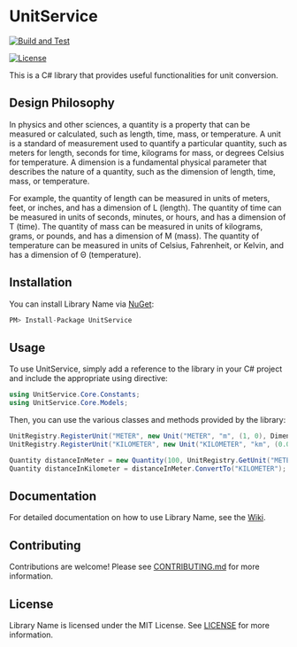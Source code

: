 ﻿# UnitService

[![Build and Test](https://github.com/Igben-Nehemiah/UnitService/actions/workflows/build-test.yml/badge.svg)](https://github.com/Igben-Nehemiah/UnitService/actions/workflows/build-test.yml)

<!-- [![NuGet](https://img.shields.io/nuget/v/LibName.svg)](https://www.nuget.org/packages/LibName/) -->
[![License](https://img.shields.io/badge/license-MIT-blue.svg)](LICENSE)

This is a C# library that provides useful functionalities for unit conversion.

## Design Philosophy
In physics and other sciences, a quantity is a property that can be measured or calculated, such as length, 
time, mass, or temperature. A unit is a standard of measurement used to quantify a particular quantity, 
such as meters for length, seconds for time, kilograms for mass, or degrees Celsius for temperature. 
A dimension is a fundamental physical parameter that describes the nature of a quantity, such as the 
dimension of length, time, mass, or temperature.

For example, the quantity of length can be measured in units of meters, feet, or inches, and has a 
dimension of L (length). The quantity of time can be measured in units of seconds, minutes, or hours, and 
has a dimension of T (time). The quantity of mass can be measured in units of kilograms, grams, or pounds, 
and has a dimension of M (mass). The quantity of temperature can be measured in units of Celsius, 
Fahrenheit, or Kelvin, and has a dimension of Θ (temperature).

## Installation 

You can install Library Name via [NuGet](https://www.nuget.org/packages/UnitService/):
```csharp
PM> Install-Package UnitService
```

## Usage

To use UnitService, simply add a reference to the library in your C# project and include the appropriate using directive:

```csharp
using UnitService.Core.Constants;
using UnitService.Core.Models;
```

Then, you can use the various classes and methods provided by the library:

```csharp
UnitRegistry.RegisterUnit("METER", new Unit("METER", "m", (1, 0), Dimensions.LENGTH));
UnitRegistry.RegisterUnit("KILOMETER", new Unit("KILOMETER", "km", (0.001, 0), Dimensions.LENGTH));

Quantity distanceInMeter = new Quantity(100, UnitRegistry.GetUnit("METER"));
Quantity distanceInKilometer = distanceInMeter.ConvertTo("KILOMETER");

```

## Documentation

For detailed documentation on how to use Library Name, see the [Wiki](https://github.com/Igben-Nehemiah/UnitService/wiki).

## Contributing

Contributions are welcome! Please see [CONTRIBUTING.md](CONTRIBUTING.md) for more information.

## License

Library Name is licensed under the MIT License. See [LICENSE](LICENSE) for more information.






